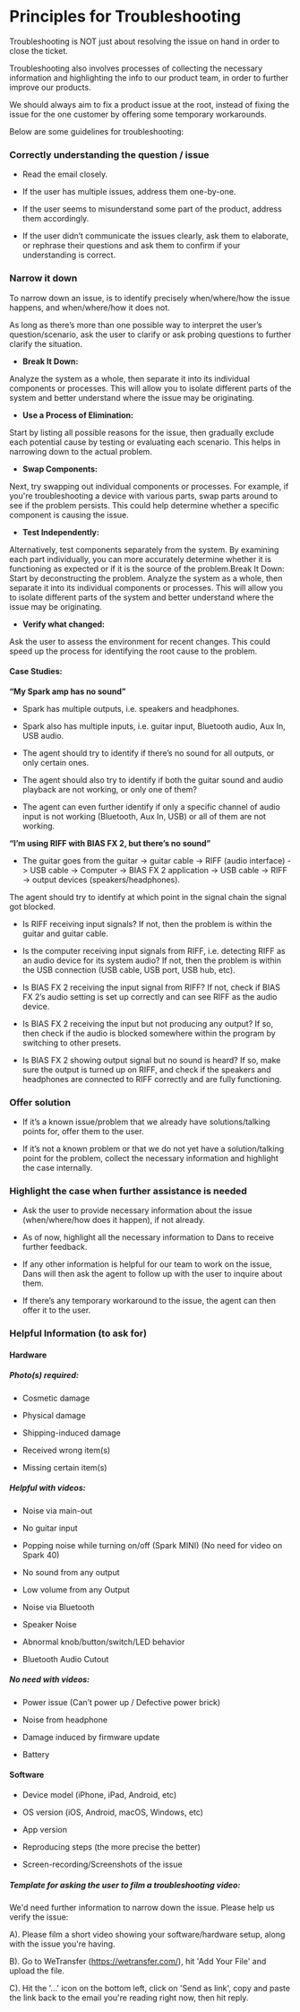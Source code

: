 # Principles for Troubleshooting
Troubleshooting is NOT just about resolving the issue on hand in order to close the ticket.

Troubleshooting also involves processes of collecting the necessary information and highlighting the info to our product team, in order to further improve our products.

We should always aim to fix a product issue at the root, instead of fixing the issue for the one customer by offering some temporary workarounds.

Below are some guidelines for troubleshooting:

### Correctly understanding the question / issue

-   Read the email closely.
    
-   If the user has multiple issues, address them one-by-one.
    
-   If the user seems to misunderstand some part of the product, address them accordingly.
    
-   If the user didn’t communicate the issues clearly, ask them to elaborate, or rephrase their questions and ask them to confirm if your understanding is correct.
    

### Narrow it down

To narrow down an issue, is to identify precisely when/where/how the issue happens, and when/where/how it does not.

As long as there’s more than one possible way to interpret the user’s question/scenario, ask the user to clarify or ask probing questions to further clarify the situation.


-   **Break It Down:** 
  
  Analyze the system as a whole, then separate it into its individual components or processes. This will allow you to isolate different parts of the system and better understand where the issue may be originating.


-   **Use a Process of Elimination:** 
  
  Start by listing all possible reasons for the issue, then gradually exclude each potential cause by testing or evaluating each scenario. This helps in narrowing down to the actual problem.


-   **Swap Components:** 
  
  Next, try swapping out individual components or processes. For example, if you're troubleshooting a device with various parts, swap parts around to see if the problem persists. This could help determine whether a specific component is causing the issue.


-   **Test Independently:** 
  
  Alternatively, test components separately from the system. By examining each part individually, you can more accurately determine whether it is functioning as expected or if it is the source of the problem.Break It Down: Start by deconstructing the problem. Analyze the system as a whole, then separate it into its individual components or processes. This will allow you to isolate different parts of the system and better understand where the issue may be originating.


-   **Verify what changed:** 
  
 Ask the user to assess the environment for recent changes. This could speed up the process for identifying the root cause to the problem. 


#### Case Studies:
    
**“My Spark amp has no sound”**
    

-   Spark has multiple outputs, i.e. speakers and headphones.
    
-   Spark also has multiple inputs, i.e. guitar input, Bluetooth audio, Aux In, USB audio.
    
-   The agent should try to identify if there’s no sound for all outputs, or only certain ones.
    
-   The agent should also try to identify if both the guitar sound and audio playback are not working, or only one of them?
    
-   The agent can even further identify if only a specific channel of audio input is not working (Bluetooth, Aux In, USB) or all of them are not working.
    

**“I’m using RIFF with BIAS FX 2, but there’s no sound”**
    

-   The guitar goes from the guitar -> guitar cable -> RIFF (audio interface) -> USB cable -> Computer -> BIAS FX 2 application -> USB cable -> RIFF -> output devices (speakers/headphones).
    

The agent should try to identify at which point in the signal chain the signal got blocked.

-   Is RIFF receiving input signals? If not, then the problem is within the guitar and guitar cable.
    
-   Is the computer receiving input signals from RIFF, i.e. detecting RIFF as an audio device for its system audio? If not, then the problem is within the USB connection (USB cable, USB port, USB hub, etc).
    
-   Is BIAS FX 2 receiving the input signal from RIFF? If not, check if BIAS FX 2’s audio setting is set up correctly and can see RIFF as the audio device.
    
-   Is BIAS FX 2 receiving the input but not producing any output? If so, then check if the audio is blocked somewhere within the program by switching to other presets.
    
-   Is BIAS FX 2 showing output signal but no sound is heard? If so, make sure the output is turned up on RIFF, and check if the speakers and headphones are connected to RIFF correctly and are fully functioning.
    

### Offer solution

-   If it’s a known issue/problem that we already have solutions/talking points for, offer them to the user.
    
-   If it’s not a known problem or that we do not yet have a solution/talking point for the problem, collect the necessary information and highlight the case internally.
    

### Highlight the case when further assistance is needed

-   Ask the user to provide necessary information about the issue (when/where/how does it happen), if not already.
    
-   As of now, highlight all the necessary information to Dans to receive further feedback.
    
-   If any other information is helpful for our team to work on the issue, Dans will then ask the agent to follow up with the user to inquire about them.
    
-   If there’s any temporary workaround to the issue, the agent can then offer it to the user.
    

### Helpful Information (to ask for)

#### Hardware
##### Photo(s) required:
-   Cosmetic damage
    
-   Physical damage
    
-   Shipping-induced damage
    
-   Received wrong item(s)
    
-   Missing certain item(s)
    

##### Helpful with videos:
-   Noise via main-out
    
-   No guitar input
    
-   Popping noise while turning on/off (Spark MINI) (No need for video on Spark 40)
    
-   No sound from any output
    
-   Low volume from any Output
    
-   Noise via Bluetooth
    
-   Speaker Noise
    
-   Abnormal knob/button/switch/LED behavior
    
-   Bluetooth Audio Cutout
    

##### No need with videos:
-   Power issue (Can’t power up / Defective power brick)
    
-   Noise from headphone
    
-   Damage induced by firmware update
    
-   Battery
    

#### Software

-   Device model (iPhone, iPad, Android, etc)
    
-   OS version (iOS, Android, macOS, Windows, etc)
    
-   App version
    
-   Reproducing steps (the more precise the better)
    
-   Screen-recording/Screenshots of the issue
    

##### Template for asking the user to film a troubleshooting video:

We'd need further information to narrow down the issue. Please help us verify the issue:

A). Please film a short video showing your software/hardware setup, along with the issue you're having.

B). Go to WeTransfer (https://wetransfer.com/), hit 'Add Your File' and upload the file.

C). Hit the '...' icon on the bottom left, click on 'Send as link', copy and paste the link back to the email you're reading right now, then hit reply.